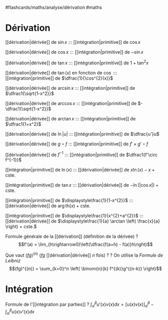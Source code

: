 #flashcards/maths/analyse/dérivation #maths

# Dérivation

[[dérivation|dérivée]] de $\sin x$ ::: [[intégration|primitive]] de $\cos x$ 
<!--SR:!2023-03-15,118,294!2024-08-03,407,275-->
[[dérivation|dérivée]] de $\cos x$ ::: [[intégration|primitive]] de $-\sin x$
<!--SR:!2023-04-20,240,330!2026-02-10,963,295-->
[[dérivation|dérivée]] de $\tan x$ ::: [[intégration|primitive]] de $1 + \tan^2 x$
<!--SR:!2022-12-23,12,132!2022-12-12,56,295-->
[[dérivation|dérivée]] de $\tan(x)$ en fonction de $\cos$ ::: [[intégration|primitive]] de $\dfrac{1}{\cos^{2}(x)}$
<!--SR:!2023-02-21,171,280!2024-06-18,361,255-->
[[dérivation|dérivée]] de $\arcsin x$ ::: [[intégration|primitive]] de $\dfrac1{\sqrt{1-x^2}}$
<!--SR:!2023-03-25,175,252!2024-03-07,258,255-->
[[dérivation|dérivée]] de $\arccos x$ ::: [[intégration|primitive]] de $-\dfrac1{\sqrt{1-x^2}}$
<!--SR:!2023-01-29,73,232!2022-12-29,56,255-->
[[dérivation|dérivée]] de $\arctan x$ ::: [[intégration|primitive]] de $\dfrac1{1+x^2}$
<!--SR:!2022-11-27,30,190!2023-03-06,109,275-->
[[dérivation|dérivée]] de $\ln |u|$ ::: [[intégration|primitive]] de $\dfrac{u'}u$
<!--SR:!2023-07-20,311,332!2023-07-08,15,255-->
[[dérivation|dérivée]] de $g\circ f$ ::: [[intégration|primitive]] de $f'\times g'\circ f$
<!--SR:!2023-02-20,166,252!2023-08-01,233,315-->
[[dérivation|dérivée]] de $f^{-1}$ ::: [[intégration|primitive]] de $\dfrac1{f'\circ f^{-1}}$
<!--SR:!2025-07-26,764,312!2023-01-26,70,255-->
[[intégration|primitive]] de $\ln(x)$ ::: [[dérivation|dérivée]] de $x \ln(x) - x + \text{cste.}$
<!--SR:!2023-01-23,43,243!2023-01-07,51,263-->
[[intégration|primitive]] de $\tan x$ ::: [[dérivation|dérivée]] de $-\ln(|\cos x|) + \text{cste.}$
<!--SR:!2022-12-15,28,243!2023-07-09,16,263-->
[[intégration|primitive]] de $\displaystyle\frac{1}{1-x^{2}}$ ::: [[dérivation|dérivée]] de $\arg \mathrm{th} (x) + \text{cste.}$
<!--SR:!2023-01-22,42,243!2022-12-07,20,203-->
[[intégration|primitive]] de $\displaystyle\frac{1}{x^{2}+a^{2}}$ ::: [[dérivation|dérivée]] de $\displaystyle\frac{1}{a} \arctan \left( \frac{x}{a} \right) + cste.$
<!--SR:!2024-07-03,376,256!2023-05-28,168,295-->

Formule générale de la [[dérivation]]
(définition de la dérivée)
?
$$f'(a) = \lim_{h\rightarrow0}\left(\dfrac{f(a+h) - f(a)}h\right)$$
<!--SR:!2023-02-19,153,252-->


Que vaut $(fg)^{(n)}$ ($fg$ [[dérivation|dérivée]] $n$ fois) ?
?
On utilise la _Formule de Leibniz_
$$(fg)^{(n)} = \sum_{k=0}^n \left( \binom{n}{k} f^{(k)}g^{(n-k)} \right)$$
<!--SR:!2022-12-07,123,292-->


# Intégration


Formule de l'[[intégration par parties]]
?
$\displaystyle\int_\alpha^\beta u'(x)v(x)d x = \big[u(x)v(x)\big]_\alpha^\beta - \int_\alpha^\beta u(x)v'(x) d x$
<!--SR:!2023-05-29,272,332-->


